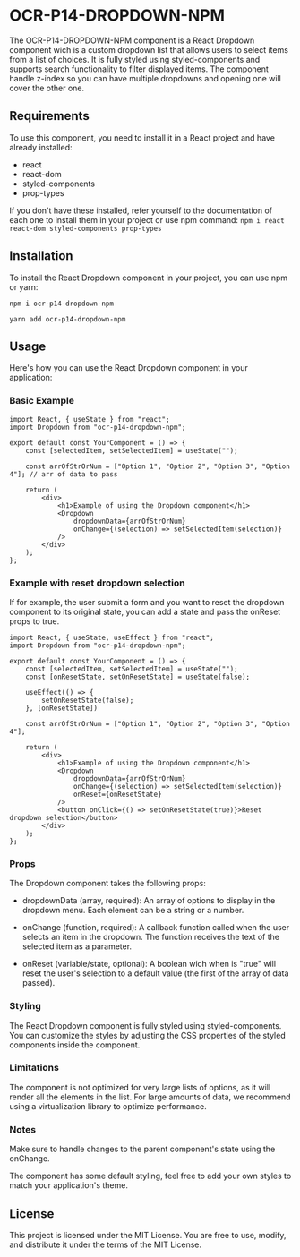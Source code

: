 # OCR-P14-DROPDOWN-NPM

The OCR-P14-DROPDOWN-NPM component is a React Dropdown component wich is a custom dropdown list that allows users to select items from a list of choices. It is fully styled using styled-components and supports search functionality to filter displayed items.
The component handle z-index so you can have multiple dropdowns and opening one will cover the other one.

## Requirements

To use this component, you need to install it in a React project and have already installed:

- react
- react-dom
- styled-components
- prop-types

If you don't have these installed, refer yourself to the documentation of each one to install them in your project or use npm command:
`npm i react react-dom styled-components prop-types`

## Installation

To install the React Dropdown component in your project, you can use npm or yarn:

`npm i ocr-p14-dropdown-npm`

`yarn add ocr-p14-dropdown-npm`

## Usage

Here's how you can use the React Dropdown component in your application:

### Basic Example

```
import React, { useState } from "react";
import Dropdown from "ocr-p14-dropdown-npm";

export default const YourComponent = () => {
    const [selectedItem, setSelectedItem] = useState("");

    const arrOfStrOrNum = ["Option 1", "Option 2", "Option 3", "Option 4"]; // arr of data to pass

    return (
        <div>
            <h1>Example of using the Dropdown component</h1>
            <Dropdown
                dropdownData={arrOfStrOrNum}
                onChange={(selection) => setSelectedItem(selection)}
            />
        </div>
    );
};
```

### Example with reset dropdown selection

If for example, the user submit a form and you want to reset the dropdown component to its original state, you can add a state and pass the onReset props to true.

```
import React, { useState, useEffect } from "react";
import Dropdown from "ocr-p14-dropdown-npm";

export default const YourComponent = () => {
    const [selectedItem, setSelectedItem] = useState("");
    const [onResetState, setOnResetState] = useState(false);

    useEffect(() => {
        setOnResetState(false);
    }, [onResetState])

    const arrOfStrOrNum = ["Option 1", "Option 2", "Option 3", "Option 4"];

    return (
        <div>
            <h1>Example of using the Dropdown component</h1>
            <Dropdown
                dropdownData={arrOfStrOrNum}
                onChange={(selection) => setSelectedItem(selection)}
                onReset={onResetState}
            />
            <button onClick={() => setOnResetState(true)}>Reset dropdown selection</button>
        </div>
    );
};
```

### Props

The Dropdown component takes the following props:

- dropdownData (array, required): An array of options to display in the dropdown menu. Each element can be a string or a number.

- onChange (function, required): A callback function called when the user selects an item in the dropdown. The function receives the text of the selected item as a parameter.

- onReset (variable/state, optional): A boolean wich when is "true" will reset the user's selection to a default value (the first of the array of data passed).

### Styling

The React Dropdown component is fully styled using styled-components. You can customize the styles by adjusting the CSS properties of the styled components inside the component.

### Limitations

The component is not optimized for very large lists of options, as it will render all the elements in the list. For large amounts of data, we recommend using a virtualization library to optimize performance.

### Notes

Make sure to handle changes to the parent component's state using the onChange.

The component has some default styling, feel free to add your own styles to match your application's theme.

## License

This project is licensed under the MIT License. You are free to use, modify, and distribute it under the terms of the MIT License.
